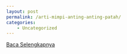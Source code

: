 ```yaml
---
layout: post
permalink: /arti-mimpi-anting-anting-patah/
categories:
    - Uncategorized
---
```


[Baca Selengkapnya](/10)